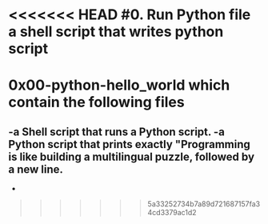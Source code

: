 <<<<<<< HEAD
#0. Run Python file
a shell script that writes  python script
=======
# 0x00-python-hello_world which contain the following files
-a Shell script that runs a Python script.
-a Python script that prints exactly "Programming is like building a multilingual puzzle, followed by a new line.
-
-
>>>>>>> 5a33252734b7a89d721687157fa34cd3379ac1d2
